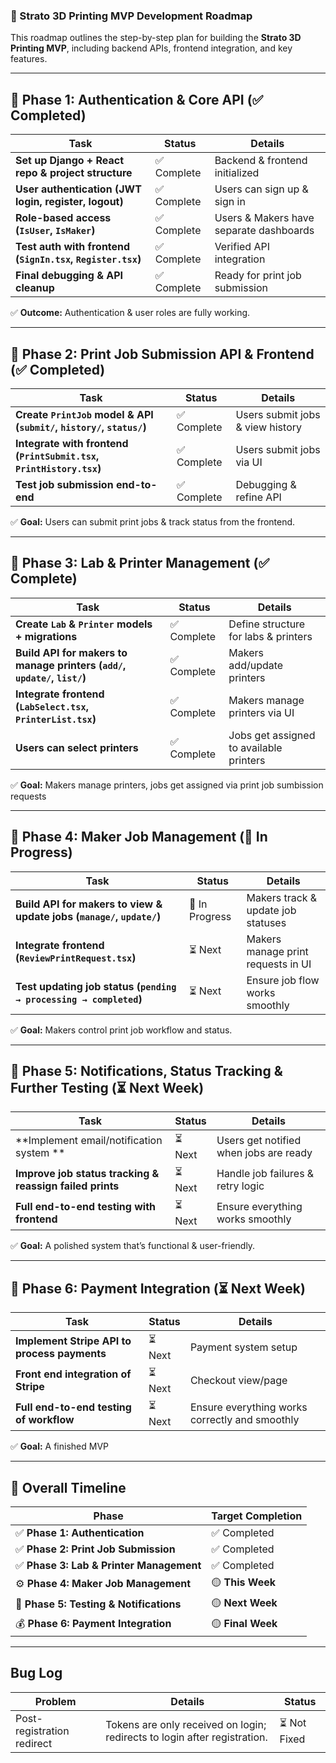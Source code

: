 ### **🚀 Strato 3D Printing MVP Development Roadmap**
This roadmap outlines the step-by-step plan for building the **Strato 3D Printing MVP**, including backend APIs, frontend integration, and key features.  

---

## **📌 Phase 1: Authentication & Core API (✅ Completed)**
| **Task** | **Status** | **Details** |
|------------|------------|------------|
| **Set up Django + React repo & project structure** | ✅ Complete | Backend & frontend initialized |
| **User authentication (JWT login, register, logout)** | ✅ Complete | Users can sign up & sign in |
| **Role-based access (`IsUser`, `IsMaker`)** | ✅ Complete | Users & Makers have separate dashboards |
| **Test auth with frontend (`SignIn.tsx`, `Register.tsx`)** | ✅ Complete | Verified API integration |
| **Final debugging & API cleanup** | ✅ Complete | Ready for print job submission |

✅ **Outcome:** Authentication & user roles are fully working.

---

## **📌 Phase 2: Print Job Submission API & Frontend (✅ Completed)**
| **Task** | **Status** | **Details** |
|------------|------------|------------|
| **Create `PrintJob` model & API (`submit/`, `history/`, `status/`)** | ✅ Complete | Users submit jobs & view history |
| **Integrate with frontend (`PrintSubmit.tsx`, `PrintHistory.tsx`)** | ✅ Complete | Users submit jobs via UI |
| **Test job submission end-to-end** | ✅ Complete | Debugging & refine API |

✅ **Goal:** Users can submit print jobs & track status from the frontend.

---

## **📌 Phase 3: Lab & Printer Management (✅ Complete)**
| **Task** | **Status** | **Details** |
|------------|------------|------------|
| **Create `Lab` & `Printer` models + migrations** | ✅ Complete | Define structure for labs & printers |
| **Build API for makers to manage printers (`add/`, `update/`, `list/`)** | ✅ Complete| Makers add/update printers |
| **Integrate frontend (`LabSelect.tsx`, `PrinterList.tsx`)** |  ✅ Complete | Makers manage printers via UI |
| **Users can select printers** |  ✅ Complete | Jobs get assigned to available printers |

✅ **Goal:** Makers manage printers, jobs get assigned via print job sumbission requests

---

## **📌 Phase 4: Maker Job Management (🔨 In Progress)**
| **Task** | **Status** | **Details** |
|------------|------------|------------|
| **Build API for makers to view & update jobs (`manage/`, `update/`)** | 🔨 In Progress | Makers track & update job statuses |
| **Integrate frontend (`ReviewPrintRequest.tsx`)** | ⏳ Next | Makers manage print requests in UI |
| **Test updating job status (`pending → processing → completed`)** | ⏳ Next | Ensure job flow works smoothly |

✅ **Goal:** Makers control print job workflow and status.

---

## **📌 Phase 5: Notifications, Status Tracking & Further Testing (⏳ Next Week)**
| **Task** | **Status** | **Details** |
|------------|------------|------------|
| **Implement email/notification system ** | ⏳ Next | Users get notified when jobs are ready |
| **Improve job status tracking & reassign failed prints** | ⏳ Next | Handle job failures & retry logic |
| **Full end-to-end testing with frontend** | ⏳ Next | Ensure everything works smoothly |

✅ **Goal:** A polished system that’s functional & user-friendly.

---

## **📌 Phase 6: Payment Integration (⏳ Next Week)**
| **Task** | **Status** | **Details** |
|------------|------------|------------|
| **Implement Stripe API to process payments** | ⏳ Next | Payment system setup |
| **Front end integration of Stripe** | ⏳ Next | Checkout view/page |
| **Full end-to-end testing of workflow** | ⏳ Next | Ensure everything works correctly and smoothly |

✅ **Goal:** A finished MVP

---

## **📌 Overall Timeline**
| **Phase** | **Target Completion** |
|------------|------------|
| ✅ **Phase 1: Authentication** | ✅ Completed |
| ✅ **Phase 2: Print Job Submission** | ✅ Completed |
| ✅ **Phase 3: Lab & Printer Management** | ✅ Completed|
| ⚙️ **Phase 4: Maker Job Management** | 🟡 **This Week** |
| 🔔 **Phase 5: Testing & Notifications** | 🟡 **Next Week** |
| 💰 **Phase 6: Payment Integration** | 🟡 **Final Week** |

---


## **Bug Log**

| **Problem**                     | **Details**                                         | **Status**   |
|----------------------------------|-----------------------------------------------------|--------------|
| Post-registration redirect      | Tokens are only received on login; redirects to login after registration. | ⏳ Not Fixed  |


